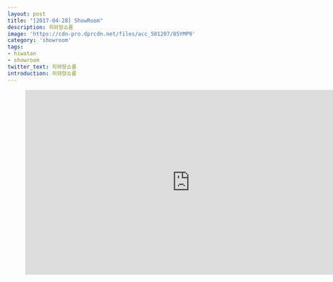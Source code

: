 ```yaml
---
layout: post
title: "[2017-04-28] ShowRoom"
description: 히와땅쇼룸
image: 'https://cdn-pro.dprcdn.net/files/acc_501207/85YMP9'
category: 'showroom'
tags:
- hiwatan
- showroom
twitter_text: 히와땅쇼룸
introduction: 히와땅쇼룸
---
```

<figure class="video_container">
<iframe width="740" height="416" src="https://serviceapi.nmv.naver.com/flash/convertIframeTag.nhn?vid=F8042AD798E8D587A2A83EEDE749FF3FC015&outKey=V123ca03f618410e9fe6c29717e6f14f6a6fae506809c0313856529717e6f14f6a6fa" frameborder="no" scrolling="no"></iframe>
</figure>
